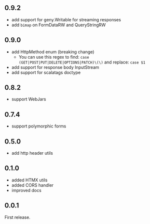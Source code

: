 
## 0.9.2
- add support for geny.Writable for streaming responses
- add `bimap` on FormDataRW and QueryStringRW

## 0.9.0
- add HttpMethod enum (breaking change)
  - You can use this regex to find: `case (GET|POST|PUT|DELETE|OPTIONS|PATCH)\(\)` and replace: `case $1`
- add support for response body InputStream
- add support for scalatags doctype

## 0.8.2
- support WebJars

## 0.7.4
- support polymorphic forms

## 0.5.0
- add http header utils

## 0.1.0
- added HTMX utils
- added CORS handler
- improved docs


## 0.0.1
First release.
